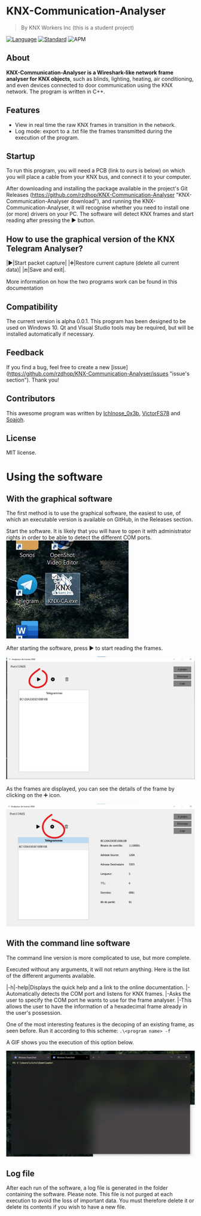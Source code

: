 # KNX-Communication-Analyser

> By KNX Workers Inc (this is a student project)

[![Language](https://img.shields.io/badge/language-C++-blue.svg)](https://isocpp.org/)
[![Standard](https://img.shields.io/badge/C%2B%2B-11-blue.svg)](https://en.wikipedia.org/wiki/C%2B%2B#Standardization)
![APM](https://img.shields.io/apm/l/vim-mode)

## About

**KNX-Communication-Analyser is a Wireshark-like network frame analyser for KNX objects**, such as blinds, lighting, heating, air conditioning, and even devices connected to door communication using the KNX network. The program is written in C++.

## Features

* View in real time the raw KNX frames in transition in the network.
* Log mode: export to a .txt file the frames transmitted during the execution of the program.

## Startup

To run this program, you will need a PCB (link to ours is below) on which you will place a cable from your KNX bus, and connect it to your computer.  
  
After downloading and installing the package available in the project's Git Releases (<https://github.com/rzdhop/KNX-Communication-Analyser> "KNX-Communication-Analyser download"), and running the KNX-Communication-Analyser, it will recognise whether you need to install one (or more) drivers on your PC.
The software will detect KNX frames and start reading after pressing the ▶️ button.

## How to use the graphical version of the KNX Telegram Analyser?

|▶️|Start packet capture|
|➕|Restore current capture (delete all current data)|
|🔚|Save and exit|.

More information on how the two programs work can be found in this documentation

## Compatibility

The current version is alpha 0.0.1.
This program has been designed to be used on Windows 10. Qt and Visual Studio tools may be required, but will be installed automatically if necessary.

## Feedback

If you find a bug, feel free to create a new [issue] (<https://github.com/rzdhop/KNX-Communication-Analyser/issues> "issue's section"). Thank you!

## Contributors

This awesome program was written by [IchInose_0x3b](https://github.com/rzdhop "IchInose_0x3b GitHub profile"), [VictorFS78](https://github.com/VictorFS78 "VictorFS78 GitHub profile") and [Soajoh](https://github.com/Soajoh "Soajoh GitHub profile").

## License

MIT license.

# Using the software

## With the graphical software

The first method is to use the graphical software, the easiest to use, of which an executable version is available on GitHub, in the Releases section.

Start the software. It is likely that you will have to open it with administrator rights in order to be able to detect the different COM ports.
![KNX-CA Windows Logo](https://raw.githubusercontent.com/rzdhop/KNX-Communication-Analyser/gh-pages/assets/KNXCA_desktop.jpg)

After starting the software, press ▶️ to start reading the frames.

![KNX-CA Windows Logo](https://raw.githubusercontent.com/rzdhop/KNX-Communication-Analyser/gh-pages/assets/Inkedscreen_qt_withoutdetails_LI.jpg)

As the frames are displayed, you can see the details of the frame by clicking on the ➕ icon.

![KNX-CA Windows Logo](https://raw.githubusercontent.com/rzdhop/KNX-Communication-Analyser/gh-pages/assets/Inkedscreen_qt_LI.jpg)

## With the command line software

The command line version is more complicated to use, but more complete.

Executed without any arguments, it will not return anything. Here is the list of the different arguments available.

|-h|-help|Displays the quick help and a link to the online documentation.
|-Automatically detects the COM port and listens for KNX frames.
|-Asks the user to specify the COM port he wants to use for the frame analyser.
|-This allows the user to have the information of a hexadecimal frame already in the user's possession.

One of the most interesting features is the decoping of an existing frame, as seen before. Run it according to this scheme: ```.\<program name> -f```

A GIF shows you the execution of this option below.

![Utilisation avec une trame déjà existante](https://raw.githubusercontent.com/rzdhop/KNX-Communication-Analyser/gh-pages/assets/knx-manualframe.gif)

## Log file

After each run of the software, a log file is generated in the folder containing the software.
Please note. This file is not purged at each execution to avoid the loss of important data. You must therefore delete it or delete its contents if you wish to have a new file.
